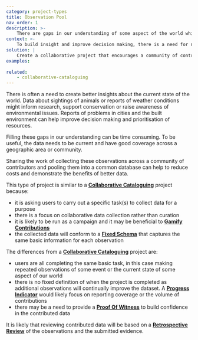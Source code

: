 ```yaml
---
category: project-types
title: Observation Pool
nav_order: 1
description: >-
    There are gaps in our understanding of some aspect of the world which new data can help to address.
context: >-
    To build insight and improve decision making, there is a need for new observations about some aspect of the world. For these observations to be useful, they need to have good coverage of the area of interest. But collecting that data might be time consuming or costly for a single organisation to achieve.
solution: |
    Create a collaborative project that encourages a community of contributors to submit observations about the area of interest.
examples:
    
related:
    - collaborative-cataloguing
---
```


There is often a need to create better insights about the current state of the world. Data about sightings of animals or reports of weather conditions might inform research, support conservation or raise awareness of environmental issues. Reports of problems in cities and the built environment can help improve decision making and prioritisation of resources.

Filling these gaps in our understanding can be time consuming. To be useful, the data needs to be current and have good coverage across a geographic area or community.

Sharing the work of collecting these observations across a community of contributors and pooling them into a common database can help to reduce costs and demonstrate the benefits of better data.

This type of project is similar to a **[Collaborative Cataloguing](/patterns/project-types/collaborative-cataloguing)** project because: 

* it is asking users to carry out a specific task(s) to collect data for a purpose
* there is a focus on collaborative data collection rather than curation
* it is likely to be run as a campaign and it may be beneficial to **[Gamify Contributions](/patterns/encouraging-contributions/gamify-contributions)**
* the collected data will conform to a **[Fixed Schema](/patterns/data-model/fixed-schema)** that captures the same basic information for each observation

The differences from a **[Collaborative Cataloguing](/patterns/project-types/collaborative-cataloguing)** project are:

* users are all completing the same basic task, in this case making repeated observations of some event or the current state of some aspect of our world
* there is no fixed definition of when the project is completed as additional observations will continually improve the dataset. A **[Progress Indicator](/patterns/encouraging-contributions/progress-indicator)** would likely focus on reporting coverage or the volume of contributions
* there may be a need to provide a **[Proof Of Witness](/patterns/maintaining-quality/proof-of-witness)** to build confidence in the contributed data

It is likely that reviewing contributed data will be based on a **[Retrospective Review](/patterns/maintaining-quality/retrospective-review)** of the observations and the submitted evidence.